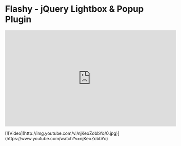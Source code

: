 # Flashy - jQuery Lightbox & Popup Plugin
<p align="center">
<iframe width="560" height="315" src="https://www.youtube.com/embed/njKeoZobbYo" frameborder="0" allow="autoplay; encrypted-media" allowfullscreen></iframe>
</p>
[![Video](http://img.youtube.com/vi/njKeoZobbYo/0.jpg)](https://www.youtube.com/watch?v=njKeoZobbYo)

